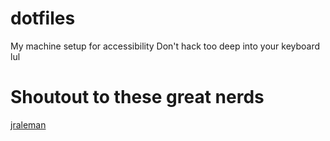 # dotfiles
My machine setup for accessibility
Don't hack too deep into your keyboard lul

# Shoutout to these great nerds
[jraleman](https://github.com/jraleman)
